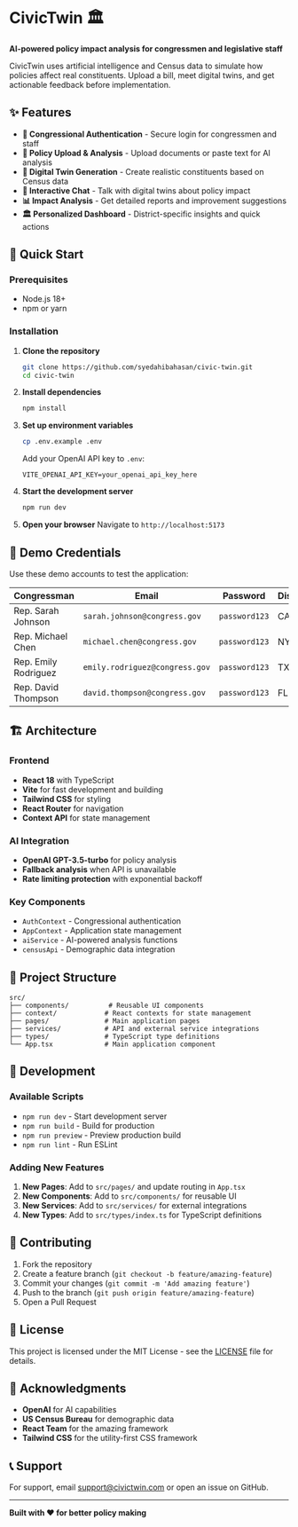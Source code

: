 # CivicTwin 🏛️

**AI-powered policy impact analysis for congressmen and legislative staff**

CivicTwin uses artificial intelligence and Census data to simulate how policies affect real constituents. Upload a bill, meet digital twins, and get actionable feedback before implementation.

## ✨ Features

- **🔐 Congressional Authentication** - Secure login for congressmen and staff
- **📄 Policy Upload & Analysis** - Upload documents or paste text for AI analysis
- **👥 Digital Twin Generation** - Create realistic constituents based on Census data
- **💬 Interactive Chat** - Talk with digital twins about policy impact
- **📊 Impact Analysis** - Get detailed reports and improvement suggestions
- **🏛️ Personalized Dashboard** - District-specific insights and quick actions

## 🚀 Quick Start

### Prerequisites
- Node.js 18+ 
- npm or yarn

### Installation

1. **Clone the repository**
   ```bash
   git clone https://github.com/syedahibahasan/civic-twin.git
   cd civic-twin
   ```

2. **Install dependencies**
   ```bash
   npm install
   ```

3. **Set up environment variables**
   ```bash
   cp .env.example .env
   ```
   
   Add your OpenAI API key to `.env`:
   ```
   VITE_OPENAI_API_KEY=your_openai_api_key_here
   ```

4. **Start the development server**
   ```bash
   npm run dev
   ```

5. **Open your browser**
   Navigate to `http://localhost:5173`

## 🔑 Demo Credentials

Use these demo accounts to test the application:

| Congressman | Email | Password | District |
|-------------|-------|----------|----------|
| Rep. Sarah Johnson | `sarah.johnson@congress.gov` | `password123` | CA-12 |
| Rep. Michael Chen | `michael.chen@congress.gov` | `password123` | NY-08 |
| Rep. Emily Rodriguez | `emily.rodriguez@congress.gov` | `password123` | TX-29 |
| Rep. David Thompson | `david.thompson@congress.gov` | `password123` | FL-27 |

## 🏗️ Architecture

### Frontend
- **React 18** with TypeScript
- **Vite** for fast development and building
- **Tailwind CSS** for styling
- **React Router** for navigation
- **Context API** for state management

### AI Integration
- **OpenAI GPT-3.5-turbo** for policy analysis
- **Fallback analysis** when API is unavailable
- **Rate limiting protection** with exponential backoff

### Key Components
- `AuthContext` - Congressional authentication
- `AppContext` - Application state management
- `aiService` - AI-powered analysis functions
- `censusApi` - Demographic data integration

## 📁 Project Structure

```
src/
├── components/          # Reusable UI components
├── context/            # React contexts for state management
├── pages/              # Main application pages
├── services/           # API and external service integrations
├── types/              # TypeScript type definitions
└── App.tsx             # Main application component
```

## 🔧 Development

### Available Scripts

- `npm run dev` - Start development server
- `npm run build` - Build for production
- `npm run preview` - Preview production build
- `npm run lint` - Run ESLint

### Adding New Features

1. **New Pages**: Add to `src/pages/` and update routing in `App.tsx`
2. **New Components**: Add to `src/components/` for reusable UI
3. **New Services**: Add to `src/services/` for external integrations
4. **New Types**: Add to `src/types/index.ts` for TypeScript definitions

## 🤝 Contributing

1. Fork the repository
2. Create a feature branch (`git checkout -b feature/amazing-feature`)
3. Commit your changes (`git commit -m 'Add amazing feature'`)
4. Push to the branch (`git push origin feature/amazing-feature`)
5. Open a Pull Request

## 📄 License

This project is licensed under the MIT License - see the [LICENSE](LICENSE) file for details.

## 🙏 Acknowledgments

- **OpenAI** for AI capabilities
- **US Census Bureau** for demographic data
- **React Team** for the amazing framework
- **Tailwind CSS** for the utility-first CSS framework

## 📞 Support

For support, email support@civictwin.com or open an issue on GitHub.

---

**Built with ❤️ for better policy making**
